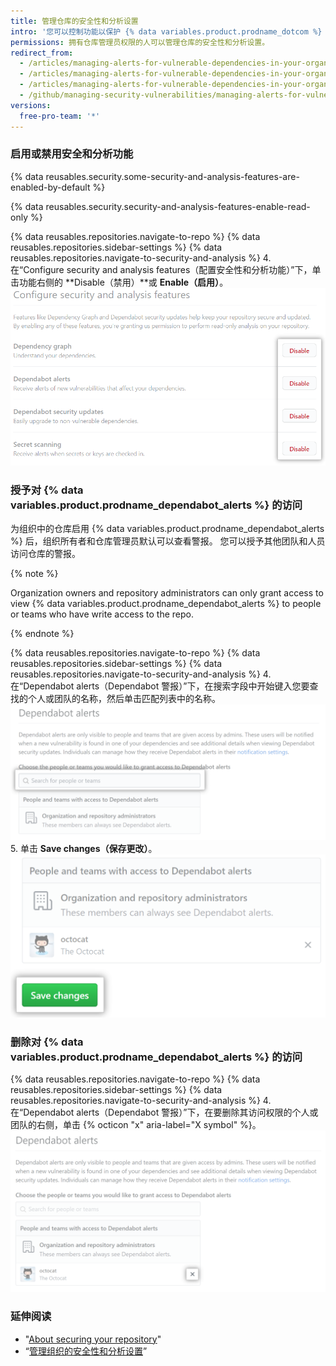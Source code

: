 ```yaml
---
title: 管理仓库的安全性和分析设置
intro: '您可以控制功能以保护 {% data variables.product.prodname_dotcom %} 上项目的安全并分析其中的代码。'
permissions: 拥有仓库管理员权限的人可以管理仓库的安全性和分析设置。
redirect_from:
  - /articles/managing-alerts-for-vulnerable-dependencies-in-your-organization-s-repositories/
  - /articles/managing-alerts-for-vulnerable-dependencies-in-your-organizations-repositories/
  - /articles/managing-alerts-for-vulnerable-dependencies-in-your-organization
  - /github/managing-security-vulnerabilities/managing-alerts-for-vulnerable-dependencies-in-your-organization
versions:
  free-pro-team: '*'
---
```


### 启用或禁用安全和分析功能

{% data reusables.security.some-security-and-analysis-features-are-enabled-by-default %}

{% data reusables.security.security-and-analysis-features-enable-read-only %}

{% data reusables.repositories.navigate-to-repo %}
{% data reusables.repositories.sidebar-settings %}
{% data reusables.repositories.navigate-to-security-and-analysis %}
4. 在“Configure security and analysis features（配置安全性和分析功能）”下，单击功能右侧的 **Disable（禁用）**或 **Enable（启用）**。 !["Configure security and analysis（配置安全性和分析）"功能的"Enable（启用）"或"Disable（禁用）"按钮](/assets/images/help/repository/security-and-analysis-disable-or-enable.png)

### 授予对 {% data variables.product.prodname_dependabot_alerts %} 的访问

为组织中的仓库启用 {% data variables.product.prodname_dependabot_alerts %} 后，组织所有者和仓库管理员默认可以查看警报。 您可以授予其他团队和人员访问仓库的警报。

{% note %}

Organization owners and repository administrators can only grant access to view {% data variables.product.prodname_dependabot_alerts %} to people or teams who have write access to the repo.

{% endnote %}

{% data reusables.repositories.navigate-to-repo %}
{% data reusables.repositories.sidebar-settings %}
{% data reusables.repositories.navigate-to-security-and-analysis %}
4. 在“Dependabot alerts（Dependabot 警报）”下，在搜索字段中开始键入您要查找的个人或团队的名称，然后单击匹配列表中的名称。 ![用于授予人员或团队访问 Dependabot 警报的搜索字段](/assets/images/help/repository/security-and-analysis-security-alerts-person-or-team-search.png)
5. 单击 **Save changes（保存更改）**。 ![用于更改 Dependabot 警报设置的"Save changes（保存更改）"按钮](/assets/images/help/repository/security-and-analysis-security-alerts-save-changes.png)

### 删除对 {% data variables.product.prodname_dependabot_alerts %} 的访问

{% data reusables.repositories.navigate-to-repo %}
{% data reusables.repositories.sidebar-settings %}
{% data reusables.repositories.navigate-to-security-and-analysis %}
4. 在“Dependabot alerts（Dependabot 警报）”下，在要删除其访问权限的个人或团队的右侧，单击 {% octicon "x" aria-label="X symbol" %}。 ![用于删除某人对您仓库的 Dependabot 警报访问权限的 "x" 按钮](/assets/images/help/repository/security-and-analysis-security-alerts-username-x.png)

### 延伸阅读

- "[About securing your repository](/github/administering-a-repository/about-securing-your-repository)"
- “[管理组织的安全性和分析设置](/github/setting-up-and-managing-organizations-and-teams/managing-security-and-analysis-settings-for-your-organization)”
